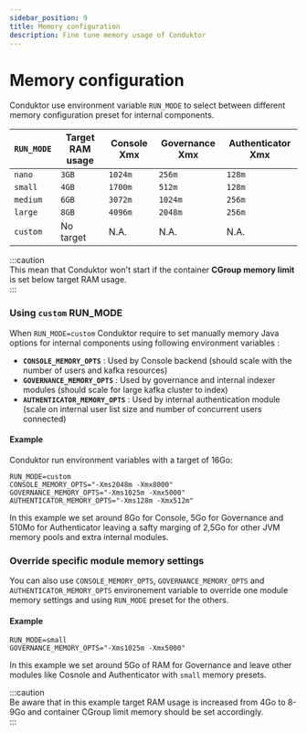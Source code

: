 ```yaml
---
sidebar_position: 9
title: Memory configuration
description: Fine tune memory usage of Conduktor
---
```


# Memory configuration

Conduktor use environment variable `RUN_MODE` to select between different memory configuration preset for internal components. 

| `RUN_MODE` | Target RAM usage   | Console Xmx | Governance Xmx | Authenticator Xmx |
| ---------- | ------------------ |------------ | -------------- | ----------------- |
| `nano`     | `3GB`              | `1024m`     | `256m`         | `128m`            |
| `small`    | `4GB`              | `1700m`     | `512m`         | `128m`            |
| `medium`   | `6GB`              | `3072m`     | `1024m`        | `256m`            |
| `large`    | `8GB`              | `4096m`     | `2048m`        | `256m`            |
| `custom`   | No target          | N.A.        | N.A.           | N.A.              |

:::caution   
This mean that Conduktor won't start if the container **CGroup memory limit** is set below target RAM usage.   
:::

### Using `custom` RUN_MODE

When `RUN_MODE=custom` Conduktor require to set manually memory Java options for internal components using following environment variables : 
- **`CONSOLE_MEMORY_OPTS`** : Used by Console backend (should scale with the number of users and kafka resources)
- **`GOVERNANCE_MEMORY_OPTS`** : Used by governance and internal indexer modules (should scale for large kafka cluster to index)
- **`AUTHENTICATOR_MEMORY_OPTS`** : Used by internal authentication module (scale on internal user list size and number of concurrent users connected)

#### Example
Conduktor run environment variables with a target of 16Go: 

```
RUN_MODE=custom
CONSOLE_MEMORY_OPTS="-Xms2048m -Xmx8000"
GOVERNANCE_MEMORY_OPTS="-Xms1025m -Xmx5000"
AUTHENTICATOR_MEMORY_OPTS="-Xms128m -Xmx512m"
``` 
In this example we set around 8Go for Console, 5Go for Governance and 510Mo for Authenticator leaving a safty marging of 2,5Go for other JVM memory pools and extra internal modules.


### Override specific module memory settings
You can also use `CONSOLE_MEMORY_OPTS`, `GOVERNANCE_MEMORY_OPTS` and `AUTHENTICATOR_MEMORY_OPTS` environement variable to override one module memory settings and using `RUN_MODE` preset for the others. 


#### Example

```
RUN_MODE=small
GOVERNANCE_MEMORY_OPTS="-Xms1025m -Xmx5000"
``` 
In this example we set around 5Go of RAM for Governance and leave other modules like Cosnole and Authenticator with `small` memory presets. 


:::caution   
Be aware that in this example target RAM usage is increased from 4Go to 8-9Go and container CGroup limit memory should be set accordingly.   
:::
